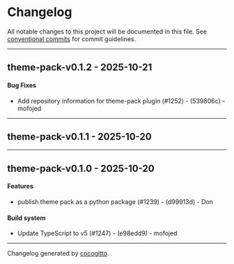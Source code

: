 # Changelog
All notable changes to this project will be documented in this file. See [conventional commits](https://www.conventionalcommits.org/) for commit guidelines.

- - -
## theme-pack-v0.1.2 - 2025-10-21
#### Bug Fixes
- Add repository information for theme-pack plugin (#1252) - (539806c) - mofojed

- - -

## theme-pack-v0.1.1 - 2025-10-20

- - -

## theme-pack-v0.1.0 - 2025-10-20
#### Features
- publish theme pack as a python package (#1239) - (d99913d) - Don
#### Build system
- Update TypeScript to v5 (#1247) - (e98edd9) - mofojed

- - -

Changelog generated by [cocogitto](https://github.com/cocogitto/cocogitto).